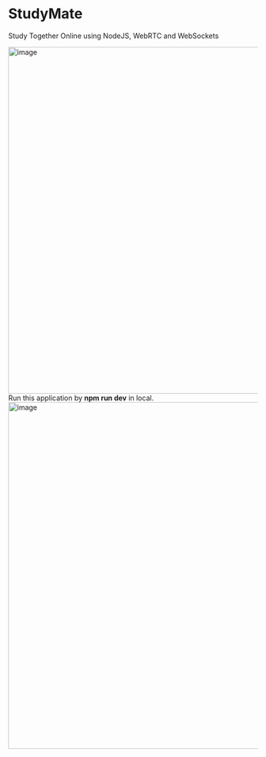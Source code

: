 # StudyMate

Study Together Online using NodeJS, WebRTC and WebSockets 

<img width="700" alt="image" src="https://user-images.githubusercontent.com/81199414/179458513-e5fc500b-5f11-450d-8c75-a8b4f489769a.png">
Run this application by <strong>npm run dev</strong> in local.
<img width="700" alt="image" src="https://user-images.githubusercontent.com/81199414/179458962-99f67709-9045-4fc3-abad-934548665da8.png">
